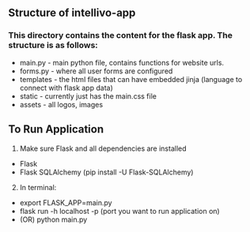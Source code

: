 ## Structure of intellivo-app 

### This directory contains the content for the flask app. The structure is as follows: 
* main.py - main python file, contains functions for website urls. 
* forms.py - where all user forms are configured
* templates - the html files that can have embedded jinja (language to connect with flask app data)
* static - currently just has the main.css file 
* assets - all logos, images 

## To Run Application 

1. Make sure Flask and all dependencies are installed 
 - Flask 
 - Flask SQLAlchemy (pip install -U Flask-SQLAlchemy)
2. In terminal: 
 - export FLASK_APP=main.py
 - flask run -h localhost -p (port you want to run application on)
 - (OR) python main.py 
